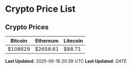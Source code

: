 # Crypto Price List

## Crypto Prices
| Bitcoin | Ethereum | Litecoin |
| ------- | -------- | -------- |
| $108629 | $2658.61 | $88.71 |
**Last Updated:** 2025-06-16 20:39 UTC
**Last Updated:** $DATE$
